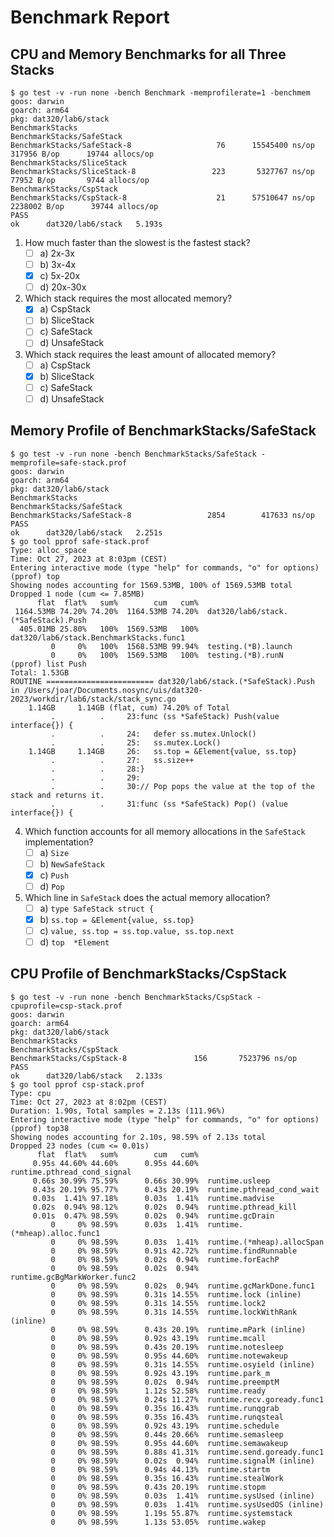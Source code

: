 # Benchmark Report

## CPU and Memory Benchmarks for all Three Stacks

```console
$ go test -v -run none -bench Benchmark -memprofilerate=1 -benchmem
goos: darwin
goarch: arm64
pkg: dat320/lab6/stack
BenchmarkStacks
BenchmarkStacks/SafeStack
BenchmarkStacks/SafeStack-8                   76      15545400 ns/op      317956 B/op      19744 allocs/op
BenchmarkStacks/SliceStack
BenchmarkStacks/SliceStack-8                 223       5327767 ns/op       77952 B/op       9744 allocs/op
BenchmarkStacks/CspStack
BenchmarkStacks/CspStack-8                    21      57510647 ns/op     2238002 B/op      39744 allocs/op
PASS
ok      dat320/lab6/stack   5.193s
```

1. How much faster than the slowest is the fastest stack?
    - [ ] a) 2x-3x
    - [ ] b) 3x-4x
    - [x] c) 5x-20x
    - [ ] d) 20x-30x

2. Which stack requires the most allocated memory?
    - [x] a) CspStack
    - [ ] b) SliceStack
    - [ ] c) SafeStack
    - [ ] d) UnsafeStack

3. Which stack requires the least amount of allocated memory?
    - [ ] a) CspStack
    - [x] b) SliceStack
    - [ ] c) SafeStack
    - [ ] d) UnsafeStack

## Memory Profile of BenchmarkStacks/SafeStack

```console
$ go test -v -run none -bench BenchmarkStacks/SafeStack -memprofile=safe-stack.prof
goos: darwin
goarch: arm64
pkg: dat320/lab6/stack
BenchmarkStacks
BenchmarkStacks/SafeStack
BenchmarkStacks/SafeStack-8                 2854        417633 ns/op
PASS
ok      dat320/lab6/stack   2.251s
$ go tool pprof safe-stack.prof
Type: alloc_space
Time: Oct 27, 2023 at 8:03pm (CEST)
Entering interactive mode (type "help" for commands, "o" for options)
(pprof) top
Showing nodes accounting for 1569.53MB, 100% of 1569.53MB total
Dropped 1 node (cum <= 7.85MB)
      flat  flat%   sum%        cum   cum%
 1164.53MB 74.20% 74.20%  1164.53MB 74.20%  dat320/lab6/stack.(*SafeStack).Push
  405.01MB 25.80%   100%  1569.53MB   100%  dat320/lab6/stack.BenchmarkStacks.func1
         0     0%   100%  1568.53MB 99.94%  testing.(*B).launch
         0     0%   100%  1569.53MB   100%  testing.(*B).runN
(pprof) list Push
Total: 1.53GB
ROUTINE ======================== dat320/lab6/stack.(*SafeStack).Push in /Users/joar/Documents.nosync/uis/dat320-2023/workdir/lab6/stack/stack_sync.go
    1.14GB     1.14GB (flat, cum) 74.20% of Total
         .          .     23:func (ss *SafeStack) Push(value interface{}) {
         .          .     24:   defer ss.mutex.Unlock()
         .          .     25:   ss.mutex.Lock()
    1.14GB     1.14GB     26:   ss.top = &Element{value, ss.top}
         .          .     27:   ss.size++
         .          .     28:}
         .          .     29:
         .          .     30:// Pop pops the value at the top of the stack and returns it.
         .          .     31:func (ss *SafeStack) Pop() (value interface{}) {
```

4. Which function accounts for all memory allocations in the `SafeStack` implementation?
    - [ ] a) `Size`
    - [ ] b) `NewSafeStack`
    - [x] c) `Push`
    - [ ] d) `Pop`

5. Which line in `SafeStack` does the actual memory allocation?
    - [ ] a) `type SafeStack struct {`
    - [x] b) `ss.top = &Element{value, ss.top}`
    - [ ] c) `value, ss.top = ss.top.value, ss.top.next`
    - [ ] d) `top  *Element`

## CPU Profile of BenchmarkStacks/CspStack

```console
$ go test -v -run none -bench BenchmarkStacks/CspStack -cpuprofile=csp-stack.prof
goos: darwin
goarch: arm64
pkg: dat320/lab6/stack
BenchmarkStacks
BenchmarkStacks/CspStack
BenchmarkStacks/CspStack-8               156       7523796 ns/op
PASS
ok      dat320/lab6/stack   2.133s
$ go tool pprof csp-stack.prof
Type: cpu
Time: Oct 27, 2023 at 8:02pm (CEST)
Duration: 1.90s, Total samples = 2.13s (111.96%)
Entering interactive mode (type "help" for commands, "o" for options)
(pprof) top38
Showing nodes accounting for 2.10s, 98.59% of 2.13s total
Dropped 23 nodes (cum <= 0.01s)
      flat  flat%   sum%        cum   cum%
     0.95s 44.60% 44.60%      0.95s 44.60%  runtime.pthread_cond_signal
     0.66s 30.99% 75.59%      0.66s 30.99%  runtime.usleep
     0.43s 20.19% 95.77%      0.43s 20.19%  runtime.pthread_cond_wait
     0.03s  1.41% 97.18%      0.03s  1.41%  runtime.madvise
     0.02s  0.94% 98.12%      0.02s  0.94%  runtime.pthread_kill
     0.01s  0.47% 98.59%      0.02s  0.94%  runtime.gcDrain
         0     0% 98.59%      0.03s  1.41%  runtime.(*mheap).alloc.func1
         0     0% 98.59%      0.03s  1.41%  runtime.(*mheap).allocSpan
         0     0% 98.59%      0.91s 42.72%  runtime.findRunnable
         0     0% 98.59%      0.02s  0.94%  runtime.forEachP
         0     0% 98.59%      0.02s  0.94%  runtime.gcBgMarkWorker.func2
         0     0% 98.59%      0.02s  0.94%  runtime.gcMarkDone.func1
         0     0% 98.59%      0.31s 14.55%  runtime.lock (inline)
         0     0% 98.59%      0.31s 14.55%  runtime.lock2
         0     0% 98.59%      0.31s 14.55%  runtime.lockWithRank (inline)
         0     0% 98.59%      0.43s 20.19%  runtime.mPark (inline)
         0     0% 98.59%      0.92s 43.19%  runtime.mcall
         0     0% 98.59%      0.43s 20.19%  runtime.notesleep
         0     0% 98.59%      0.95s 44.60%  runtime.notewakeup
         0     0% 98.59%      0.31s 14.55%  runtime.osyield (inline)
         0     0% 98.59%      0.92s 43.19%  runtime.park_m
         0     0% 98.59%      0.02s  0.94%  runtime.preemptM
         0     0% 98.59%      1.12s 52.58%  runtime.ready
         0     0% 98.59%      0.24s 11.27%  runtime.recv.goready.func1
         0     0% 98.59%      0.35s 16.43%  runtime.runqgrab
         0     0% 98.59%      0.35s 16.43%  runtime.runqsteal
         0     0% 98.59%      0.92s 43.19%  runtime.schedule
         0     0% 98.59%      0.44s 20.66%  runtime.semasleep
         0     0% 98.59%      0.95s 44.60%  runtime.semawakeup
         0     0% 98.59%      0.88s 41.31%  runtime.send.goready.func1
         0     0% 98.59%      0.02s  0.94%  runtime.signalM (inline)
         0     0% 98.59%      0.94s 44.13%  runtime.startm
         0     0% 98.59%      0.35s 16.43%  runtime.stealWork
         0     0% 98.59%      0.43s 20.19%  runtime.stopm
         0     0% 98.59%      0.03s  1.41%  runtime.sysUsed (inline)
         0     0% 98.59%      0.03s  1.41%  runtime.sysUsedOS (inline)
         0     0% 98.59%      1.19s 55.87%  runtime.systemstack
         0     0% 98.59%      1.13s 53.05%  runtime.wakep
```
